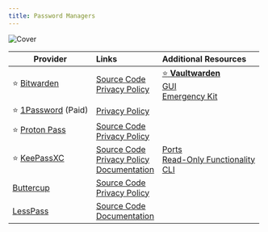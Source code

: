 ```yaml
---
title: Password Managers
---
```


![Cover](/assets/covers/password-managers.png)

| Provider | Links | Additional Resources |
| --- | :-- | :-- |
| :star: [Bitwarden](https://bitwarden.com/) | [Source Code](https://github.com/bitwarden)<br/>[Privacy Policy](https://bitwarden.com/privacy) | [:star: **Vaultwarden**](https://github.com/dani-garcia/vaultwarden)<br/>[GUI](https://github.com/Sife-ops/dmenu_bw)<br/>[Emergency Kit](https://github.com/DevShubam/emergency-kits/blob/main/bitwarden.md) |
| :star: [1Password](https://1password.com/) (Paid) | [Privacy Policy](https://1password.com/legal/privacy) | |
| :star: [Proton Pass](https://proton.me/pass) | [Source Code](https://github.com/protonpass)<br/>[Privacy Policy](https://proton.me/pass/privacy-policy) | |
| :star: [KeePassXC](https://keepassxc.org/) | [Source Code](https://github.com/keepassxreboot/keepassxc)<br/>[Privacy Policy](https://keepassxc.org/privacy)<br/>[Documentation](https://keepassxc.org/docs/) | [Ports](https://keepass.info/download.html)<br/>[Read-Only Functionality](https://subdavis.com/Tusk/)<br/>[CLI](https://github.com/rebkwok/kpcli) |
| [Buttercup](https://buttercup.pw/) | [Source Code](https://github.com/buttercup)<br/>[Privacy Policy](https://buttercup.pw/privacy/)
| [LessPass](https://www.lesspass.com/) | [Source Code](https://github.com/lesspass/lesspass)<br/>[Documentation](https://github.com/lesspass/lesspass/wiki)
